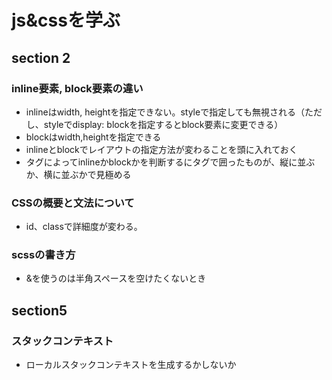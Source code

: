 # js&cssを学ぶ

## section 2

### inline要素, block要素の違い

- inlineはwidth, heightを指定できない。styleで指定しても無視される（ただし、styleでdisplay: blockを指定するとblock要素に変更できる）
- blockはwidth,heightを指定できる
- inlineとblockでレイアウトの指定方法が変わることを頭に入れておく
- タグによってinlineかblockかを判断するにタグで囲ったものが、縦に並ぶか、横に並ぶかで見極める

### CSSの概要と文法について

- id、classで詳細度が変わる。

### scssの書き方

- &を使うのは半角スペースを空けたくないとき

## section5

### スタックコンテキスト

- ローカルスタックコンテキストを生成するかしないか